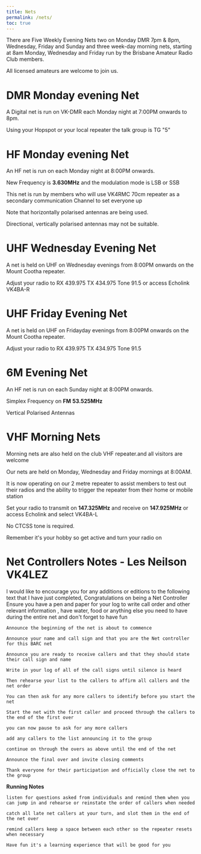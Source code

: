 ```yaml
---
title: Nets
permalink: /nets/
toc: true
---
```


There are Five Weekly Evening Nets two on Monday DMR 7pm & 8pm, Wednesday, Friday and Sunday
and three week-day morning nets, starting at 8am Monday, Wednesday and Friday
run by the Brisbane Amateur Radio Club members.

All licensed amateurs are welcome to join us.

# DMR Monday evening Net

A Digital net is run on VK-DMR each Monday night at 7:00PM onwards to 8pm.

Using your Hopspot or your local repeater the talk group is TG "5"

# HF Monday evening Net

An HF net is run on each Monday night at 8:00PM onwards.

New Frequency is **3.630MHz** and the modulation mode is LSB or SSB

This net is run by members who will use VK4RMC 70cm repeater as a secondary communication Channel to set everyone up


Note that horizontally  polarised antennas are being used.

Directional, vertically polarised antennas may not be suitable.

# UHF Wednesday Evening Net

A net is held on UHF on Wednesday evenings from 8:00PM onwards on the Mount Cootha repeater.

Adjust your radio to RX 439.975  TX 434.975  Tone 91.5 or access Echolink VK4BA-R

# UHF Friday Evening Net

A net is held on UHF on Fridayday evenings from 8:00PM onwards on the Mount Cootha repeater.

Adjust your radio to RX 439.975  TX 434.975  Tone 91.5

# 6M Evening Net

An HF net is run on each Sunday night at 8:00PM onwards.

Simplex Frequency on **FM** **53.525MHz**

Vertical Polarised Antennas

# VHF Morning Nets

Morning nets are also held on the club VHF repeater.and all visitors are welcome

Our nets are held on Monday, Wednesday and Friday mornings at 8:00AM.

It is now operating on our 2 metre repeater to assist members to test out their radios
and the ability to trigger the repeater from their home or mobile station

Set your radio to transmit on **147.325MHz** and receive on **147.925MHz** or access Echolink and select VK4BA-L

No CTCSS tone is required.

Remember it's your hobby so get active and turn your radio on

# Net Controllers Notes - Les Neilson VK4LEZ

I would like to encourage you for any additions or editions to the following text that I have just completed, 
Congratulations on being a Net Controller
Ensure you have a pen and paper for your log to write call order and other relevant information , have water, food or anything else you need to have during the entire net and don't forget to have fun

    Announce the beginning of the net is about to commence
    
    Announce your name and call sign and that you are the Net controller for this BARC net
    
    Announce you are ready to receive callers and that they should state their call sign and name
    
    Write in your log of all of the call signs until silence is heard
    
    Then rehearse your list to the callers to affirm all callers and the net order
    
    You can then ask for any more callers to identify before you start the net
    
    Start the net with the first caller and proceed through the callers to the end of the first over
    
    you can now pause to ask for any more callers
    
    add any callers to the list announcing it to the group
    
    continue on through the overs as above until the end of the net
    
    Announce the final over and invite closing comments
    
    Thank everyone for their participation and officially close the net to the group

**Running Notes**

    listen for questions asked from individuals and remind them when you can jump in and rehearse or reinstate the order of callers when needed
    
    catch all late net callers at your turn, and slot them in the end of the net over
    
    remind callers keep a space between each other so the repeater resets when necessary
    
    Have fun it's a learning experience that will be good for you
